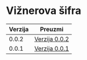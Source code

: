 # Vižnerova šifra
| Verzija        | Preuzmi       | 
| ------------- |:-------------:|
| 0.0.2      | [Verzija 0.0.2](https://github.com/mikikupus/viznerovasifra/releases/download/0.0.2/viznerovasifra.exe) |
| 0.0.1     | [Verzija 0.0.1](https://github.com/mikikupus/viznerovasifra/releases/download/0.0.1/viznerovasifra.0.0.1.exe)|


